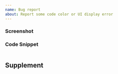 ```yaml
---
name: Bug report
about: Report some code color or UI display error
---
```

<!-- It is strongly recommended to upgrade Eva Theme to the latest version first and then see if the problem persists. -->

### Screenshot
<!-- Cut the error screenshot here. -->

### Code Snippet
<!-- Cut the error code snippet below, please note what the programming language is. -->

```

```

## Supplement
<!-- more description ? -->